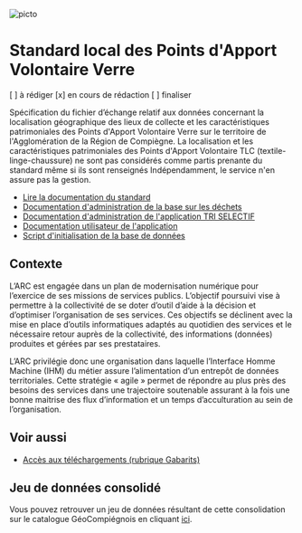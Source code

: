 ![picto](/doc/img/geocompiegnois_2020_reduit_v2.png)

# Standard local des Points d'Apport Volontaire Verre

[ ] à rédiger [x] en cours de rédaction [ ] finaliser

Spécification du fichier d’échange relatif aux données concernant la  localisation géographique des lieux de collecte et les caractéristiques patrimoniales des Points d'Apport Volontaire Verre sur le territoire de l'Agglomération de la Région de Compiègne. La localisation et les caractéristiques patrimoniales des Points d'Apport Volontaire TLC (textile-linge-chaussure) ne sont pas considérés comme partis prenante du standard même si ils sont renseignés Indépendamment, le service n'en assure pas la gestion.

- [Lire la documentation du standard](doc/livrables.md)
- [Documentation d'administration de la base sur les déchets](doc/doc_admin_bd_tri.md)
- [Documentation d'administration de l'application TRI SELECTIF](doc/doc_admin_app_tri.md)
- [Documentation utilisateur de l'application](doc/doc_user_app_tri.md)
- [Script d'initialisation de la base de données](doc/script.md)


## Contexte

L’ARC est engagée dans un plan de modernisation numérique pour l’exercice de ses missions de services publics. L’objectif poursuivi vise à permettre à la collectivité de se doter d’outil d’aide à la décision et d’optimiser l’organisation de ses services. Ces objectifs se déclinent avec la mise en place d’outils informatiques adaptés au quotidien des services et le nécessaire retour auprès de la collectivité, des informations (données) produites et gérées par ses prestataires. 

L’ARC privilégie donc une organisation dans laquelle l’Interface Homme Machine (IHM) du métier assure l’alimentation d’un entrepôt de données territoriales. Cette stratégie « agile » permet de répondre au plus près des besoins des services dans une trajectoire soutenable assurant à la fois une bonne maitrise des flux d’information et un temps d’acculturation au sein de l’organisation.

## Voir aussi

- [Accès aux téléchargements (rubrique Gabarits)](https://github.com/sigagglocompiegne/tri_selectif/blob/master/doc/livrables.md)

## Jeu de données consolidé

Vous pouvez retrouver un jeu de données résultant de cette consolidation sur le catalogue GéoCompiégnois en cliquant [ici](https://geo.compiegnois.fr/geonetwork/srv/fre/catalog.search#/metadata/16f54ed4-d525-45c4-9050-45dac00a84d8).


